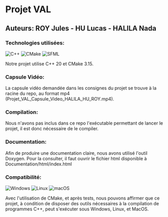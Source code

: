 # Projet VAL

## Auteurs: ROY Jules - HU Lucas - HALILA Nada

### Technologies utilisées:

![C++](https://a11ybadges.com/badge?logo=cplusplus) ![CMake](https://a11ybadges.com/badge?logo=cmake) ![SFML](https://a11ybadges.com/badge?logo=sfml)

Notre projet utilise C++ 20 et CMake 3.15.

### Capsule Vidéo:

La capsule vidéo demandée dans les consignes du projet se trouve à la racine du repo, au format mp4 (Projet_VAL_Capsule_Video_HALILA_HU_ROY.mp4).

### Compilation:

Nous n'avons pas inclus dans ce repo l'exécutable permettant de lancer le projet, il est donc nécessaire de le compiler.

### Documentation:

Afin de produire une documentation claire, nous avons utilisé l'outil Doxygen. Pour la consulter, il faut ouvrir le fichier html disponible à Documentation/html/index.html

### Compatibilité:

![Windows](https://a11ybadges.com/badge?logo=windows) ![Linux](https://a11ybadges.com/badge?logo=linux) ![macOS](https://a11ybadges.com/badge?logo=macos)

Avec l'utilisation de CMake, et après tests, nous pouvons affirmer que ce projet, à condition de disposer des outils nécessaires à la compilation de programmes C++, peut s'exécuter sous Windows, Linux, et MacOS.
